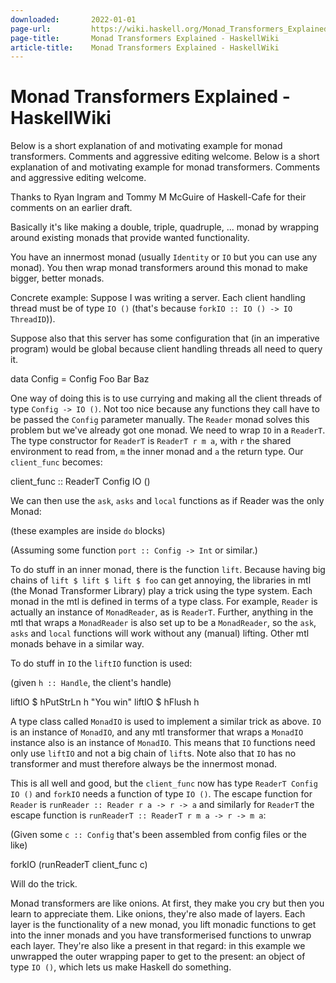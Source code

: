 ```yaml
---
downloaded:       2022-01-01
page-url:         https://wiki.haskell.org/Monad_Transformers_Explained
page-title:       Monad Transformers Explained - HaskellWiki
article-title:    Monad Transformers Explained - HaskellWiki
---
```

# Monad Transformers Explained - HaskellWiki

Below is a short explanation of and motivating example for monad transformers. Comments and aggressive editing welcome.
Below is a short explanation of and motivating example for monad transformers. Comments and aggressive editing welcome.

Thanks to Ryan Ingram and Tommy M McGuire of Haskell-Cafe for their comments on an earlier draft.

Basically it's like making a double, triple, quadruple, ... monad by wrapping around existing monads that provide wanted functionality.

You have an innermost monad (usually `Identity` or `IO` but you can use any monad). You then wrap monad transformers around this monad to make bigger, better monads.

Concrete example: Suppose I was writing a server. Each client handling thread must be of type `IO ()` (that's because `forkIO :: IO () -> IO ThreadID`)).

Suppose also that this server has some configuration that (in an imperative program) would be global because client handling threads all need to query it.

data Config \= Config Foo Bar Baz

One way of doing this is to use currying and making all the client threads of type `Config -> IO ()`. Not too nice because any functions they call have to be passed the `Config` parameter manually. The `Reader` monad solves this problem but we've already got one monad. We need to wrap `IO` in a `ReaderT`. The type constructor for `ReaderT` is `ReaderT r m a`, with `r` the shared environment to read from, `m` the inner monad and `a` the return type. Our `client_func` becomes:

client\_func :: ReaderT Config IO ()

We can then use the `ask`, `asks` and `local` functions as if Reader was the only Monad:

(these examples are inside `do` blocks)

(Assuming some function `port :: Config -> Int` or similar.)

To do stuff in an inner monad, there is the function `lift`. Because having big chains of `lift $ lift $ lift $ foo` can get annoying, the libraries in mtl (the Monad Transformer Library) play a trick using the type system. Each monad in the mtl is defined in terms of a type class. For example, `Reader` is actually an instance of `MonadReader`, as is `ReaderT`. Further, anything in the mtl that wraps a `MonadReader` is also set up to be a `MonadReader`, so the `ask`, `asks` and `local` functions will work without any (manual) lifting. Other mtl monads behave in a similar way.

To do stuff in `IO` the `liftIO` function is used:

(given `h :: Handle`, the client's handle)

liftIO $ hPutStrLn h "You win"
liftIO $ hFlush h

A type class called `MonadIO` is used to implement a similar trick as above. `IO` is an instance of `MonadIO`, and any mtl transformer that wraps a `MonadIO` instance also is an instance of `MonadIO`. This means that `IO` functions need only use `liftIO` and not a big chain of `lift`s. Note also that `IO` has no transformer and must therefore always be the innermost monad.

This is all well and good, but the `client_func` now has type `ReaderT Config IO ()` and `forkIO` needs a function of type `IO ()`. The escape function for `Reader` is `runReader :: Reader r a -> r -> a` and similarly for `ReaderT` the escape function is `runReaderT :: ReaderT r m a -> r -> m a`:

(Given some `c :: Config` that's been assembled from config files or the like)

forkIO (runReaderT client\_func c)

Will do the trick.

Monad transformers are like onions. At first, they make you cry but then you learn to appreciate them. Like onions, they're also made of layers. Each layer is the functionality of a new monad, you lift monadic functions to get into the inner monads and you have transformerised functions to unwrap each layer. They're also like a present in that regard: in this example we unwrapped the outer wrapping paper to get to the present: an object of type `IO ()`, which lets us make Haskell do something.
